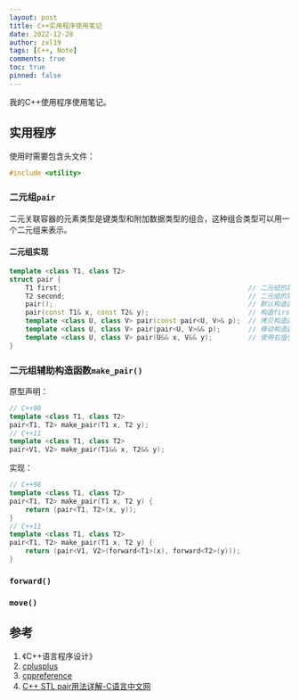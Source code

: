```yaml
---
layout: post
title: C++实用程序使用笔记
date: 2022-12-28
author: zxl19
tags: [C++, Note]
comments: true
toc: true
pinned: false
---
```


我的C++使用程序使用笔记。

<!-- more -->

## 实用程序

使用时需要包含头文件：

```cpp
#include <utility>
```

### 二元组`pair`

二元关联容器的元素类型是键类型和附加数据类型的组合，这种组合类型可以用一个二元组来表示。

#### 二元组实现

```cpp
template <class T1, class T2>
struct pair {
    T1 first;                                               // 二元组的第一元
    T2 second;                                              // 二元组的第二元
    pair();                                                 // 默认构造函数
    pair(const T1& x, const T2& y);                         // 构造first = x，second = y的二元组
    template <class U, class V> pair(const pair<U, V>& p);  // 拷贝构造函数
    template <class U, class V> pair(pair<U, V>&& p);       // 移动构造函数，&&表示右值引用，C++11引入
    template <class U, class V> pair(U&& x, V&& y);         // 使用右值引用参数，创建pair对象，C++11引入
}
```

### 二元组辅助构造函数`make_pair()`

原型声明：

```cpp
// C++98
template <class T1, class T2>
pair<T1, T2> make_pair(T1 x, T2 y);
// C++11
template <class T1, class T2>
pair<V1, V2> make_pair(T1&& x, T2&& y);
```

实现：

```cpp
// C++98
template <class T1, class T2>
pair<T1, T2> make_pair(T1 x, T2 y) {
    return (pair<T1, T2>(x, y));
}
// C++11
template <class T1, class T2>
pair<T1, T2> make_pair(T1 x, T2 y) {
    return (pair<V1, V2>(forward<T1>(x), forward<T2>(y)));
}
```

### `forward()`

### `move()`

## 参考

1. 《C++语言程序设计》
2. [cplusplus](http://www.cplusplus.com)
3. [cppreference](https://en.cppreference.com/w/)
4. [C++ STL pair用法详解-C语言中文网](http://c.biancheng.net/view/7169.html)
